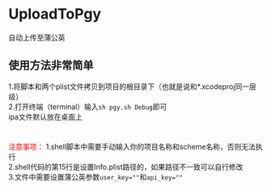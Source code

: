 # UploadToPgy
自动上传至蒲公英

## 使用方法非常简单  
1.将脚本和两个plist文件拷贝到项目的根目录下（也就是说和*.xcodeproj同一层级）  
2.打开终端（terminal）输入`sh pgy.sh Debug`即可  
ipa文件默认放在桌面上  
# #
<font color=ff0000>注意事项：  </font>
1.shell脚本中需要手动输入你的项目名称和scheme名称，否则无法执行  
2.shell代码的第15行是设置Info.plist路径的，如果路径不一致可以自行修改  
3.文件中需要设置蒲公英参数`user_key=""`和`api_key=""`  
